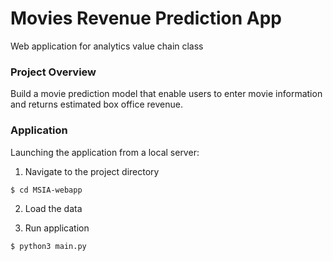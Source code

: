 # Movies Revenue Prediction App

Web application for analytics value chain class

### Project Overview
Build a movie prediction model that enable users to enter movie information and returns estimated box office revenue.

### Application
Launching the application from a local server:

1. Navigate to the project directory

```
$ cd MSIA-webapp
```

2. Load the data

3. Run application

```
$ python3 main.py
```
